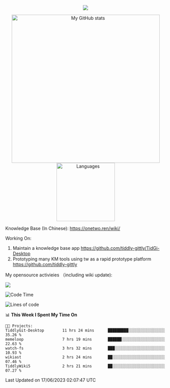 <a href="https://github.com/linonetwo">
    <p align="center">
        <img src="https://github-profile-trophy.vercel.app/?username=linonetwo&column=7&theme=onedark"/>
    </p>
</a>
<a align="center" href="https://github.com/linonetwo">
  <p align="center">
    <img src="https://github-readme-stats.vercel.app/api?username=linonetwo&show_icons=true&count_private=true" alt="My GitHub stats" width="465"/>
    <img src="https://github-readme-stats.vercel.app/api/top-langs/?username=linonetwo&layout=compact&langs_count=10" alt="Languages" height="183">
  </p>
</a>

Knowledge Base (In Chinese): https://onetwo.ren/wiki/

Working On: 

1. Maintain a knowledge base app https://github.com/tiddly-gittly/TidGi-Desktop
1. Prototyping many KM tools using tw as a rapid prototype platform https://github.com/tiddly-gittly

My opensource activieies （including wiki update):

![](https://visitor-badge.glitch.me/badge?page_id=linonetwo.linonetwo)

<!--START_SECTION:waka-->
![Code Time](http://img.shields.io/badge/Code%20Time-1%2C865%20hrs%2031%20mins-blue)

![Lines of code](https://img.shields.io/badge/From%20Hello%20World%20I%27ve%20Written-50.0%20million%20lines%20of%20code-blue)

📊 **This Week I Spent My Time On** 

```text
🐱‍💻 Projects: 
TiddlyGit-Desktop        11 hrs 24 mins      █████████░░░░░░░░░░░░░░░░   35.26 % 
memeloop                 7 hrs 19 mins       ██████░░░░░░░░░░░░░░░░░░░   22.63 % 
watch-fs                 3 hrs 32 mins       ███░░░░░░░░░░░░░░░░░░░░░░   10.93 % 
wikiast                  2 hrs 24 mins       ██░░░░░░░░░░░░░░░░░░░░░░░   07.46 % 
TiddlyWiki5              2 hrs 21 mins       ██░░░░░░░░░░░░░░░░░░░░░░░   07.27 % 
```


 Last Updated on 17/06/2023 02:07:47 UTC
<!--END_SECTION:waka-->

